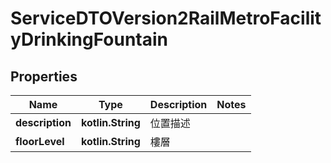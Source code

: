 
# ServiceDTOVersion2RailMetroFacilityDrinkingFountain

## Properties
Name | Type | Description | Notes
------------ | ------------- | ------------- | -------------
**description** | **kotlin.String** | 位置描述 | 
**floorLevel** | **kotlin.String** | 樓層 | 



